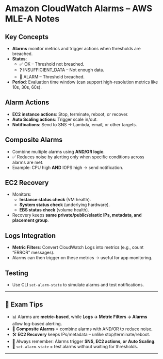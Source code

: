 # Amazon CloudWatch Alarms – AWS MLE-A Notes

## Key Concepts
- **Alarms** monitor metrics and trigger actions when thresholds are breached.  
- **States**:  
  - ✅ OK – Threshold not breached.  
  - ❓ INSUFFICIENT_DATA – Not enough data.  
  - 🚨 ALARM – Threshold breached.  
- **Period**: Evaluation time window (can support high-resolution metrics like 10s, 30s, 60s).  

## Alarm Actions
- **EC2 instance actions**: Stop, terminate, reboot, or recover.  
- **Auto Scaling actions**: Trigger scale in/out.  
- **Notifications**: Send to SNS → Lambda, email, or other targets.  

## Composite Alarms
- Combine multiple alarms using **AND/OR logic**.  
- ✅ Reduces noise by alerting only when specific conditions across alarms are met.  
- Example: CPU high **AND** IOPS high → send notification.  

## EC2 Recovery
- Monitors:  
  - **Instance status check** (VM health).  
  - **System status check** (underlying hardware).  
  - **EBS status check** (volume health).  
- Recovery keeps **same private/public/elastic IPs, metadata, and placement group**.  

## Logs Integration
- **Metric Filters**: Convert CloudWatch Logs into metrics (e.g., count “ERROR” messages).  
- Alarms can then trigger on these metrics → useful for app monitoring.  

## Testing
- Use CLI `set-alarm-state` to simulate alarms and test notifications.  

---

## 🔑 Exam Tips
- 📊 Alarms are **metric-based**, while **Logs → Metric Filters → Alarms** allow log-based alerting.  
- 🔁 **Composite Alarms** = combine alarms with AND/OR to reduce noise.  
- 🛠️ **EC2 Recovery** keeps IPs/metadata – unlike stop/terminate/reboot.  
- 🚨 Always remember: Alarms trigger **SNS, EC2 actions, or Auto Scaling**.  
- 🧪 `set-alarm-state` = test alarms without waiting for thresholds.  

---
